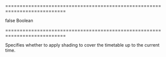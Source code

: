 ===========================================================================
<!--default-->false<!--/default-->
<!--type-->Boolean<!--/type-->
===========================================================================

<!--shortDescription-->
Specifies whether to apply shading to cover the timetable up to the current time.
<!--/shortDescription-->

<!--fullDescription-->

<!--/fullDescription-->